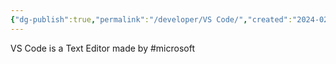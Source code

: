```yaml
---
{"dg-publish":true,"permalink":"/developer/VS Code/","created":"2024-02-29T22:19:55.750-06:00","updated":"2024-03-01T00:21:36.000-06:00"}
---
```


VS Code is a Text Editor made by #microsoft 